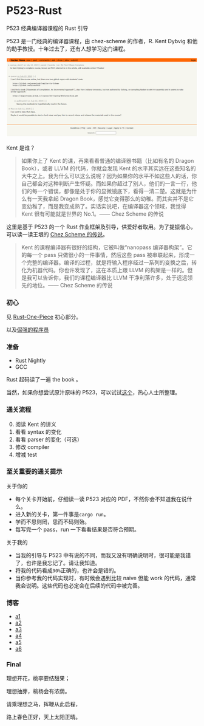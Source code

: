 # P523-Rust
P523 经典编译器课程的 Rust 引导

P523 是一门经典的编译器课程，由 chez-scheme 的作者，R. Kent Dybvig 和他的助手教授。十年过去了，还有人想学习这门课程。

![](./hacker-news.png)

Kent 是谁？

> 如果你上了 Kent 的课，再来看看普通的编译器书籍（比如有名的 Dragon Book），或者 LLVM 的代码，你就会发现 Kent 的水平其实远在这些知名的大牛之上。我为什么可以这么说呢？因为如果你的水平不如这些人的话，你自己都会对这种判断产生怀疑。而如果你超过了别人，他们的一言一行，他们的每一个错误，都像是处于你的显微镜底下，看得一清二楚。这就是为什么有一天我拿起 Dragon Book，感觉它变得那么的幼稚。而其实并不是它变幼稚了，而是我变成熟了。实话实说吧，在编译器这个领域，我觉得 Kent 很有可能就是世界的 No.1。—— Chez Scheme 的传说


这里是基于 P523 的一个 Rust 作业框架及引导，供爱好者取用。为了提振信心，可以读一读王垠的 [Chez Scheme 的传说](http://www.yinwang.org/blog-cn/2013/03/28/chez-scheme)。

> Kent 的课程编译器有很好的结构，它被叫做“nanopass 编译器构架”。它的每一个 pass 只做很小的一件事情，然后这些 pass 被串联起来，形成一个完整的编译器。编译的过程，就是将输入程序经过一系列的变换之后，转化为机器代码。你也许发现了，这在本质上跟 LLVM 的构架是一样的。但是我可以告诉你，我们的课程编译器比 LLVM 干净利落许多，处于远远领先的地位。—— Chez Scheme 的传说


### 初心

见 [Rust-One-Piece](https://zhuanlan.zhihu.com/p/259594199) 初心部分。

以及[倔强的程序员](https://zhuanlan.zhihu.com/p/165524567)


### 准备

+ Rust Nightly
+ GCC

Rust 起码读了一遍 the book 。

当然，如果你想尝试原汁原味的 P523，可以试试[这个](https://github.com/siriusdemon/iub_2009_P523_framework)，热心人士所整理。

### 通关流程

0. 阅读 Kent 的讲义
1. 看看 syntax 的变化
2. 看看 parser 的变化（可选）
3. 修改 compiler
4. 增减 test

### 至关重要的通关提示

关于你的
+ 每个关卡开始前，仔细读一读 P523 对应的 PDF，不然你会不知道我在说什么。
+ 进入新的关卡，第一件事是`cargo run`。
+ 学而不思则罔，思而不码则殆。
+ 每写完一个 pass，run 一下看看结果是否符合预期。

关于我的
+ 当我的引导与 P523 中有说的不同，而我又没有明确说明时，很可能是我错了，也许是我忘记了。请让我知道。
+ 将我的代码看成`90%`正确的，也许会是错的。
+ 当你参考我的代码实现时，有时候会遇到比较 naive 但能 work 的代码，通常我会说明。这些代码也必定会在后续的代码中被完善。


### 博客

+ [a1](./blog/a1.md)
+ [a2](./blog/a2.md)
+ [a3](./blog/a3.md)
+ [a4](./blog/a4.md)
+ [a5](./blog/a5.md)
+ [a6](./blog/a6.md)

### Final

理想开花，桃李要结甜果；

理想抽芽，榆杨会有浓荫。

请乘理想之马，挥鞭从此启程，

路上春色正好，天上太阳正晴。
<!-- 
士不可以不弘毅，任重而道远。仁以为己任，不亦重乎？死而后已，不亦远乎？

如果海洋注定要决堤，就让所有的苦水都注入我心中；如果陆地注定要上升，就让人类重新选择生存的峰顶。

愿我走过的苦难你不必经历，愿我已有的幸福你触手可及。


艰难困苦，玉汝于成。 -->
